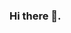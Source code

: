 
<!--
**p4mela-g/p4mela-g** is a ✨ _special_ ✨ repository because its `README.md` (this file) appears on your GitHub profile.
-->

### Hi there 👋.
